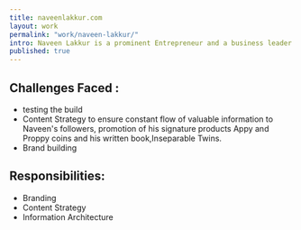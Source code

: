 ```yaml
---
title: naveenlakkur.com
layout: work
permalink: "work/naveen-lakkur/"
intro: Naveen Lakkur is a prominent Entrepreneur and a business leader.The main goal of his personal website is branding and promotion of various innovative concepts invented by Naveen.
published: true
---
```




## Challenges Faced :

- testing the build
- Content Strategy to ensure constant flow of valuable information to Naveen's followers, promotion of his signature products Appy and Proppy coins and his written book,Inseparable Twins.
- Brand building 

## Responsibilities:

- Branding
- Content Strategy
- Information Architecture
